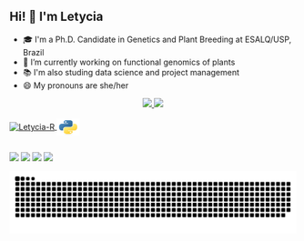 ## Hi! 👋 I'm Letycia

- 🎓 I'm a Ph.D. Candidate in Genetics and Plant Breeding at ESALQ/USP, Brazil
- 🔭 I’m currently working on functional genomics of plants
- 📚 I'm also studing data science and project management
- 😄 My pronouns are she/her

<div align="center">
  <a href="https://github.com/letyciabasso">
  <img height="170em" src="https://github-readme-stats.vercel.app/api?username=letyciabasso&show_icons=true&theme=radical&include_all_commits=true&count_private=true"/>
  <img height="170em" src="https://github-readme-stats.vercel.app/api/top-langs/?username=letyciabasso&layout=compact&langs_count=7&theme=radical"/>
</div>
  
</div>
<div style="display: inline_block"><br>
  <img align="center" alt="Letycia-R" height="30" width="40" src="https://cdn.jsdelivr.net/gh/devicons/devicon/icons/r/r-original.svg">
  <img align="center" alt="Letycia-Python" height="30" width="40" src="https://raw.githubusercontent.com/devicons/devicon/master/icons/python/python-original.svg">
</div>

  ##
  
<div> 
  <a href="https://twitter.com/BassoLetycia" target="_blank"><img src="https://img.shields.io/badge/Twitter-1DA1F2?style=for-the-badge&logo=twitter&logoColor=white" target="_blank"></a>
  <a href="https://instagram.com/letyciabasso" target="_blank"><img src="https://img.shields.io/badge/-Instagram-%23E4405F?style=for-the-badge&logo=instagram&logoColor=white" target="_blank"></a>
  <a href = "mailto:letyciabasso@gmail.com"><img src="https://img.shields.io/badge/-Gmail-%23333?style=for-the-badge&logo=gmail&logoColor=white" target="_blank"></a>
  <a href="https://www.linkedin.com/in/analetycia/" target="_blank"><img src="https://img.shields.io/badge/-LinkedIn-%230077B5?style=for-the-badge&logo=linkedin&logoColor=white" target="_blank"></a> 
    
</div>
 
  ![Snake animation](https://github.com/letyciabasso/letyciabasso/blob/output/github-contribution-grid-snake.svg)
